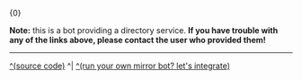 {0}

**Note:** this is a bot providing a directory service. **If you have trouble with any of the links above, please contact the user who provided them!**

---

[^(source code)](https://amirror.link/source) ^| [^(run your own mirror bot? let's integrate)](https://amirror.link/lets-talk)
